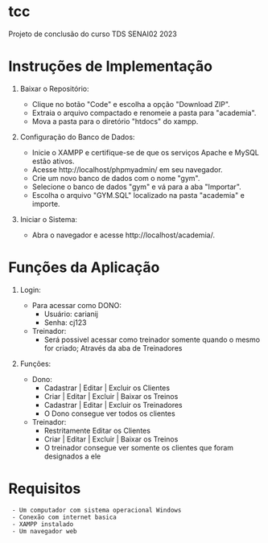 # tcc
Projeto de conclusão do curso TDS SENAI02 2023

# Instruções de Implementação

1. Baixar o Repositório:<br />
     - Clique no botão "Code" e escolha a opção "Download ZIP".<br />
     - Extraia o arquivo compactado e renomeie a pasta para "academia".<br />
     - Mova a pasta para o diretório "htdocs" do xampp.<br />

2. Configuração do Banco de Dados:<br />
     - Inicie o XAMPP e certifique-se de que os serviços Apache e MySQL estão ativos.<br />
     - Acesse http://localhost/phpmyadmin/ em seu navegador.<br />
     - Crie um novo banco de dados com o nome "gym".<br />
     - Selecione o banco de dados "gym" e vá para a aba "Importar".<br />
     - Escolha o arquivo "GYM.SQL" localizado na pasta "academia" e importe.<br />

3. Iniciar o Sistema:<br />
     - Abra o navegador e acesse http://localhost/academia/.<br />

# Funções da Aplicação

1. Login:<br />
     - Para acessar como DONO:
       - Usuário: carianij
       - Senha: cj123
     - Treinador:
       - Será possivel acessar como treinador somente quando o mesmo for criado; Através da aba de Treinadores

2. Funções:<br />
     - Dono:<br />
       - Cadastrar | Editar | Excluir os Clientes<br />
       - Criar | Editar | Excluir | Baixar os Treinos<br />
       - Cadastrar | Editar | Excluir os Treinadores<br />
       - O Dono consegue ver todos os clientes<br />
     - Treinador:<br />
       - Restritamente Editar os Clientes<br />
       - Criar | Editar | Excluir | Baixar os Treinos<br />
       - O treinador consegue ver somente os clientes que foram designados a ele<br />
      
# Requisitos 
     - Um computador com sistema operacional Windows
     - Conexão com internet basica
     - XAMPP instalado
     - Um navegador web
